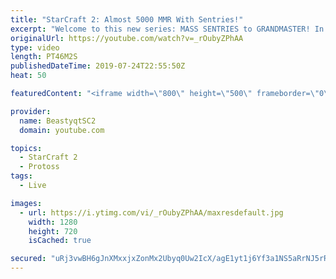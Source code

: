 ```yaml
---
title: "StarCraft 2: Almost 5000 MMR With Sentries!"
excerpt: "Welcome to this new series: MASS SENTRIES to GRANDMASTER! In this series, we will see how far I can get by playing ONLY Sentries on the ladder in ALL Protoss matchups!  Here are a few more Mass Sentry games from playing the series on stream.   Feel free to let me know if you have any suggestions for"
originalUrl: https://youtube.com/watch?v=_rOubyZPhAA
type: video
length: PT46M2S
publishedDateTime: 2019-07-24T22:55:50Z
heat: 50

featuredContent: "<iframe width=\"800\" height=\"500\" frameborder=\"0\" src=\"https://www.youtube.com/embed/_rOubyZPhAA\" allow=\"accelerometer; autoplay; encrypted-media; gyroscope; picture-in-picture\" allowfullscreen></iframe>"

provider:
  name: BeastyqtSC2
  domain: youtube.com

topics:
  - StarCraft 2
  - Protoss
tags:
  - Live

images:
  - url: https://i.ytimg.com/vi/_rOubyZPhAA/maxresdefault.jpg
    width: 1280
    height: 720
    isCached: true

secured: "uRj3vwBH6gJnXMxxjxZonMx2Ubyq0Uw2IcX/agE1yt1j6Yf3a1NS5aRrNJ5rRE7t5u6dlaGgO5tdnb1yxxKG3pRHYLl4MZve7jGrS53AyP9HxX1jpyPqPhp5WJ8hRt0HAqS9tHSNcV6oXCClEj8bgkN6Im4vesSNJ+ov85GpdC/r127FQVB4pHzfhIWcJgHU/z+4kRpdWC8pCzqZTI1c1v60VpcEHQCdmZj7H8ex9uBBR1FxF+dpn0MZRJMvN8sCUhNXWnqmniOo+e3Lj3q959ulHl4Oc32rB8FTMLxbEUBY9X1KqMykUIEnW5Dz/hTYXRI/39w5QspLtO49JKg+PeA2IOYW892+orrmntWVxiuna4ey5nqmJKGRTSg+Yp7ZZPsidvVV6pb9MyCXllGhEEuO6eL8RLK7akZo7LTb8z8=;IwFPdQgW5/+IwbKBMnCNTA=="
---
```



